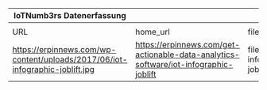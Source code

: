 |IoTNumb3rs Datenerfassung||||||||||||
| ---- | ---- | ---- | ---- | ---- | ---- | ---- | ---- | ---- | ---- | ---- | ---- |
|||||||||||||
|URL|home_url|filename|device_class|device_count|market_class|market_volume|prognosis_year|publication_year|authorship_class|Dropbox folder||
|https://erpinnews.com/wp-content/uploads/2017/06/iot-infographic-joblift.jpg|https://erpinnews.com/get-actionable-data-analytics-software/iot-infographic-joblift|file4_iot-infographic-joblift.jpg||||||||marielledemuth/20181118-1200|N/A|

